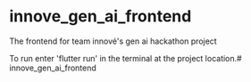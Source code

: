 # innove_gen_ai_frontend

The frontend for team innové's gen ai hackathon project

To run enter 'flutter run' in the terminal at the project location.# innove_gen_ai_frontend
